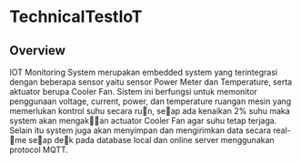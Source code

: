 # TechnicalTestIoT
## Overview
IOT Monitoring System merupakan embedded system yang terintegrasi dengan beberapa
sensor yaitu sensor Power Meter dan Temperature, serta aktuator berupa Cooler Fan. Sistem
ini berfungsi untuk memonitor penggunaan voltage, current, power, dan temperature
ruangan mesin yang memerlukan kontrol suhu secara ru􀆟n, se􀆟ap ada kenaikan 2% suhu maka
system akan mengak􀆟􀅅an actuator Cooler Fan agar suhu tetap terjaga. Selain itu system juga
akan menyimpan dan mengirimkan data secara real-􀆟me se􀆟ap de􀆟k pada database local dan
online server menggunakan protocol MQTT.
